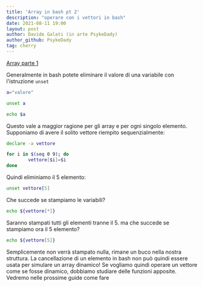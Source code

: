 ```yaml
---
title: 'Array in bash pt 2'
description: "operare con i vettori in bash"
date: 2021-08-11 19:00
layout: post
author: Davide Galati (in arte PsykeDady)
author_github: PsykeDady
tag: cherry
---
```


[Array parte 1](https://feed.linuxpeople.org/posts/array-con-bash/)  

Generalmente in bash potete eliminare il valore di una variabile con l'istruzione `unset`
```bash
a="valore"

unset a

echo $a
```

Questo vale a maggior ragione per gli array e per ogni singolo elemento. Supponiamo di avere il solito vettore riempito sequenzialmente: 
```bash
declare -a vettore

for i in $(seq 0 9); do 
        vettore[$i]=$i
done
```

Quindi eliminiamo il 5 elemento: 
```bash
unset vettore[5]
```

Che succede se stampiamo le variabili?
```bash
echo ${vettore[*]}
```

Saranno stampati tutti gli elementi tranne il 5. ma che succede se stampiamo ora il 5 elemento? 
```bash
echo ${vettore[5]}
```

Semplicemente non verrà stampato nulla, rimane un buco nella nostra struttura. La cancellazione di un elemento in bash non può quindi essere usata per simulare un array dinamico! 
Se vogliamo quindi operare un vettore come se fosse dinamico, dobbiamo studiare delle funzioni apposite. 
Vedremo nelle prossime guide come fare

